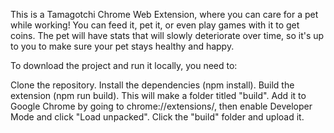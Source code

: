 This is a Tamagotchi Chrome Web Extension, where you can care for a pet while working! You can feed it, pet it, or even play games with it to get coins. The pet will have stats that will slowly deteriorate over time, so it's up to you to make sure your pet stays healthy and happy.

To download the project and run it locally, you need to:

Clone the repository.
Install the dependencies (npm install).
Build the extension (npm run build). This will make a folder titled "build".
Add it to Google Chrome by going to chrome://extensions/, then enable Developer Mode and click "Load unpacked". Click the "build" folder and upload it.
